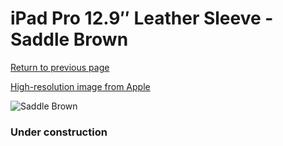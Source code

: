 # iPad Pro 12.9″ Leather Sleeve - Saddle Brown

[Return to previous page](/ipad_pro129)

[High-resolution image from Apple](https://store.storeimages.cdn-apple.com/8756/as-images.apple.com/is/MQ0Q2?wid=4500&hei=4500&fmt=png)

<div style="width: 384px"><img src="/everypreview/MQ0Q2.png" alt="Saddle Brown"></div>

### Under construction
